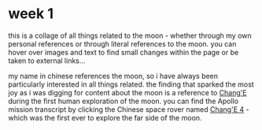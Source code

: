 # week 1

this is a collage of all things related to the moon - whether through my own personal references or through literal references to the moon. 
you can hover over images and text to find small changes within the page or be taken to external links...

my name in chinese references the moon, so i have always been particularly interested in all things related.
the finding that sparked the most joy as i was digging for content about the moon is a reference to [Chang'E](https://en.wikipedia.org/wiki/Chang%27e) during the first human exploration of the moon.
you can find the Apollo mission transcript by clicking the Chinese space rover named [Chang'E 4](https://en.wikipedia.org/wiki/Chang%27e_4) - which was the first ever to explore the far side of the moon. 